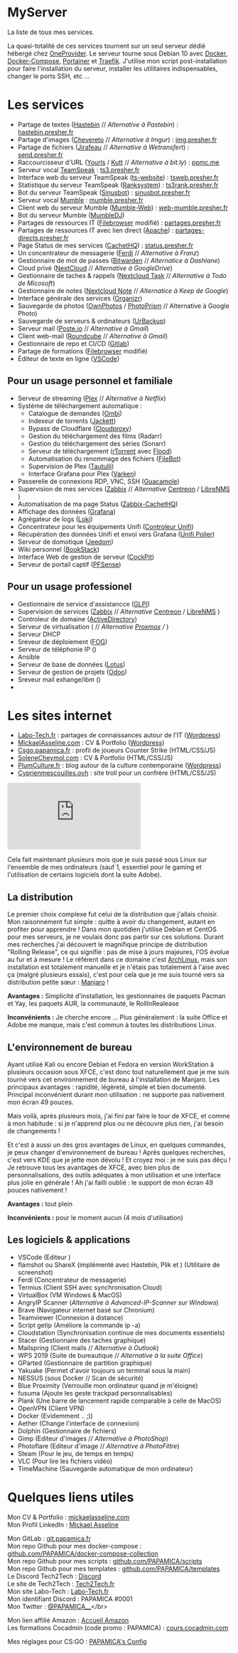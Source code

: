 # MyServer
La liste de tous mes services.





La quasi-totalité de ces services tournent sur un seul serveur dédié hébergé chez [OneProvider](https://oneprovider.com/fr/node/1). Le serveur tourne sous Debian 10 avec [Docker](https://www.docker.com/), [Docker-Compose](https://docs.docker.com/compose/), [Portainer](https://www.portainer.io/) et [Traefik](https://traefik.io/). J'utilise mon script post-installation pour faire l'installation du serveur, installer les utilitaires indispensables, changer le ports SSH, etc ...

  

# Les services



- Partage de textes ([Hastebin](https://hastebin.com/about.md) // *Alternative à Pastebin*) : [hastebin.presher.fr](https://hastebin.presher.fr)
- Partage d'images ([Chevereto](https://chevereto.com/) // *Alternative à Imgur*) : [img.presher.fr](https://img.presher.fr)
- Partage de fichiers ([Jirafeau](https://framalibre.org/content/jirafeau) // *Alternative à Wetransfert*) : [send.presher.fr](https://send.presher.fr)
- Raccourcisseur d'URL ([Yourls](https://yourls.org/) / [Kutt](https://kutt.it/) // *Alternative à bit.ly*) : [ppmc.me](https://ppmc.me)
- Serveur vocal [TeamSpeak](https://www.teamspeak.com/en/) : [ts3.presher.fr](ts3://ts3.presher.fr)
- Interface web du serveur TeamSpeak ([ts-website](https://github.com/Wruczek/ts-website)) : [tsweb.presher.fr](https://tsweb.presher.fr)
- Statistique du serveur TeamSpeak ([Ranksystem](https://ts-ranksystem.com/)) : [ts3rank.presher.fr](https://ts3rank.presher.fr)
- Bot du serveur TeamSpeak ([Sinusbot](https://www.sinusbot.com/)) : [sinusbot.presher.fr](https://sinusbot.presher.fr)
- Serveur vocal [Mumble](https://www.mumble.info/) : [mumble.presher.fr](https://mumble.presher.fr)
- Client web du serveur Mumble ([Mumble-Web](https://github.com/Johni0702/mumble-web)) : [web-mumble.presher.fr](https://web-mumble.presher.fr)
- Bot du serveur Mumble ([MumbleDJ](https://github.com/matthieugrieger/mumbledj))
- Partages de ressources IT ([Filebrowser](https://github.com/filebrowser/filebrowser) modifié) : [partages.presher.fr](https://partages.presher.fr)
- Partages de ressources IT avec lien direct ([Apache](https://httpd.apache.org/)) : [partages-directs.presher.fr](https://partages-directs.presher.fr)
- Page Status de mes services ([CachetHQ](https://github.com/CachetHQ/Cachet)) : [status.presher.fr](https://status.presher.fr)
- Un concentrateur de messagerie ([Ferdi](https://getferdi.com/) // *Alternative à Franz*)
- Gestionnaire de mot de passes ([Bitwarden](https://bitwarden.com/) // *Alternatice à Dashlane*)
- Cloud privé ([NextCloud](https://nextcloud.com/) // *Alternative à GoogleDrive*)
- Gestionnaire de taches & rappels ([Nextcloud Task](https://nextcloud.com/) // *Alternative à Todo de Micosoft*)
- Gestionnaire de notes ([Nextcloud Note](https://nextcloud.com/) // *Alternatice à Keep de Google*)
- Interface générale des services ([Organizr](https://organizr.app/))
- Sauvegarde de photos ([OwnPhotos](https://github.com/hooram/ownphotos) / [PhotoPrism](https://photoprism.app/) // Alternative à Google Photo)
- Sauvegarde de serveurs & ordinateurs ([UrBackup](https://www.urbackup.org/))
- Serveur mail ([Poste.io](poste.io) // *Alternative à Gmail*)
- Client web-mail ([Roundcube](https://roundcube.net/) // *Alternative à Gmail*)
- Gestionnaire de repo et CI/CD ([Gitlab](https://about.gitlab.com/))
- Partage de formations ([Filebrowser](https://github.com/filebrowser/filebrowser) modifié)
- Éditeur de texte en ligne ([VSCode](https://hub.docker.com/r/codercom/code-server))



## Pour un usage personnel et familiale

- Serveur de streaming ([Plex](https://www.plex.tv/fr/) // *Alternative à Netflix*)
- Système de téléchargement automatique :
	- Catalogue de demandes ([Ombi](https://ombi.io/))
	- Indexeur de torrents ([Jackett](https://github.com/Jackett/Jackett))
	- Bypass de Cloudflare ([Cloudproxy](https://github.com/RyuzakiH/CloudflareSolverRe))
	- Gestion du téléchargement des films (Radarr)
	- Gestion du téléchargement des séries (Sonarr)
	- Serveur de téléchargement ([rTorrent](https://github.com/rakshasa/rtorrent) avec [Flood](https://github.com/Flood-UI/flood))
	- Automatisation du renommage des fichiers ([FileBot](https://www.filebot.net/))
	- Supervision de Plex ([Tautulli](https://tautulli.com/))
	- Interface Grafana pour Plex ([Varken](https://github.com/Boerderij/Varken))
- Passerelle de connexions RDP, VNC, SSH ([Guacamole](https://guacamole.apache.org/))
- Supervision de mes services ([Zabbix](https://www.zabbix.com/) // *Alternative* [Centreon](https://centreon.com/) / [LibreNMS](https://librenms.org/) )
- Automatisation de ma page Status ([Zabbix-CachetHQ](https://github.com/qk4l/zabbix-cachet))
- Affichage des données ([Grafana](https://grafana.com/))
- Agrégateur de logs ([Loki](https://grafana.com/oss/loki/))
- Concentrateur pour les équipements Unifi ([Controleur Unifi](https://hub.docker.com/r/linuxserver/unifi-controller))
- Récupération des données Unifi et envoi vers Grafana ([Unifi Poller](https://github.com/unifi-poller/unifi-poller))
- Serveur de domotique ([Jeedom](https://www.jeedom.com/site/fr/))
- Wiki personnel ([BookStack](https://www.bookstackapp.com/))
- Interface Web de gestion de serveur ([CockPit](https://cockpit-project.org/running)) 
- Serveur de portail captif ([PFSense](https://www.pfsense.org/))



## Pour un usage professionel
- Gestionnaire de service d'assistancce ([GLPI](https://glpi-project.org/fr/))
- Supervision de services ([Zabbix](https://www.zabbix.com/) // *Alternative* [Centreon](https://centreon.com/) / [LibreNMS](https://librenms.org/) )
- Controleur de domaine ([ActiveDirectory](https://docs.microsoft.com/fr-fr/windows-server/identity/ad-ds/active-directory-domain-services))
- Serveur de virtualisation ([]() // *Alternative [Proxmox]() / []()*)
- Serveur DHCP
- Sreveur de déploiement ([FOG]())
- Serveur de téléphonie IP ([]())
- Ansible
- Serveur de base de données ([Lotus]())
- Serveur de gestion de projets ([Odoo]())
- Sreveur mail exhange/ibm ([]())
-



# Les sites internet

- [Labo-Tech.fr](https://labo-tech.fr/) : partages de connaissances autour de l'IT ([Wordpress](https://fr.wordpress.org/))
- [MickaelAsseline.com](https://mickaelasseline.com/) : CV & Portfolio ([Wordpress](https://fr.wordpress.org/))
- [Csgo.papamica.fr](https://csgo.papamica.fr/) : profil de joueurs Counter Strike (HTML/CSS/JS)
- [SoleneCheymol.com](https://solenecheymol.com/) : CV & Portfolio (HTML/CSS/JS)
- [PlumCulture.fr](https://plumculture.fr/) : blog autour de la culture contemporaine ([Wordpress](https://fr.wordpress.org/))
- [Cyprienmescouilles.ovh](http://cyprienmescouilles.ovh/) : site troll pour un confrère (HTML/CSS/JS)


![enter image description here](https://send.papamica.fr/f.php?h=0sHtfSwD&d=1)

Cela fait maintenant plusieurs mois que je suis passé sous Linux sur l'ensemble de mes ordinateurs (sauf 1, essentiel pour le gaming et l'utilisation de certains logiciels dont la suite Adobe).

  

## La distribution

Le premier choix complexe fut celui de la distribution que j'allais choisir. Mon raisonnement fut simple : quitte à avoir du changement, autant en profiter pour apprendre ! Dans mon quotidien j'utilise Debian et CentOS pour mes serveurs, je ne voulais donc pas partir sur ces solutions. 
Durant mes recherches j'ai découvert le magnifique principe de distribution "Rolling Release", ce qui signifie : pas de mise à jours majeures, l'OS évolue au fur et à mesure ! Le référent dans ce domaine c'est [ArchLinux](https://www.archlinux.org/), mais son installation est totalement manuelle et je n'étais pas totalement à l'aise avec ça (malgré plusieurs essais), c'est pour cela que je me suis tourné vers sa distribution petite sœur : [Manjaro](https://manjaro.org/) !

**Avantages :** Simplicité d'installation, les gestionnaires de paquets Pacman et Yay, les paquets AUR, la communauté, le RollInRealease

**Inconvénients :** Je cherche encore ...
Plus généralement : la suite Office et Adobe me manque, mais c'est commun à toutes les distributions Linux.

  

## L'environnement de bureau

Ayant utilisé Kali ou encore Debian et Fedora en version WorkStation à plusieurs occasion sous XFCE, c'est donc tout naturellement que je me suis tourné vers cet environnement de bureau à l'installation de Manjaro. Les principaux avantages : rapidité, légèreté, simple et bien documenté. Principal inconvénient durant mon utilisation : ne supporte pas nativement mon écran 49 pouces.

Mais voilà, après plusieurs mois, j'ai fini par faire le tour de XFCE, et comme à mon habitude : si je n'apprend plus ou ne découvre plus rien, j'ai besoin de changements !

Et c'est à aussi un des gros avantages de Linux, en quelques commandes, je peux changer d'environnement de bureau ! Après quelques recherches, c'est vers KDE que je jette mon dévolu ! Et croyez moi : je ne suis pas déçu ! Je retrouve tous les avantages de XFCE, avec bien plus de personnalisations, des outils adéquates à mon utilisation et une interface plus jolie en générale ! Ah j'ai failli oublié : le support de mon écran 49 pouces nativement !

**Avantages :** tout plein

**Inconvénients :** pour le moment aucun (4 mois d'utilisation)

## Les logiciels & applications
- VSCode (Editeur )
- flamshot ou ShareX (implémenté avec Hastebin, Plik et ) (Utilitaire de screenshot)
- Ferdi (Concentrateur de messagerie)
- Termius (Client SSH avec synchronisation Cloud)
- VirtualBox (VM Windows & MacOS)
- AngryIP Scanner (*Alternative à Advanced-IP-Scanner sur Windows*)
- Brave (Navigateur internet basé sur Chronium)
- Teamviewer (Connexion à distance)
- Script getip (Améliore la commande ip -a)
- Cloudstation (Synchronisation continue de mes documents essentiels)
- Stacer (Gestionnaire des taches graphique)
- Mailspring (Client mails // *Alternative à Outlook*)
- WPS 2019 (Suite de bureautique // *Alternative à la suite Office*)
- GParted (Gestionnaire de partition graphique)
- Yakuake (Permet d'avoir toujours un terminal sous la main)
- NESSUS (sous Docker // Scan de sécurité)
- Blue Proximity (Verrouille mon ordinateur quand je m'éloigne)
- fusuma (Ajoute les geste trackpad personnalisables)
- Plank (Une barre de lancement rapide comparable à celle de MacOS)
- OpenVPN (Client VPN)
- Docker (Evidemment .. ;))
- Aether (Change l'interface de connexion)
- Dolphin (Gestionnaire de fichiers)
- Gimp (Editeur d'images // *Alternative à PhotoShop*)
- Photoflare (Editeur d'image // *Alternative à PhotoFiltre*)
- Steam (Pour le jeu, de temps en temps)
- VLC (Pour lire les fichiers vidéo)
- TimeMachine (Sauvegarde automatique de mon ordinateur)

# Quelques liens utiles
Mon CV & Portfolio : [mickaelasseline.com](https://mickaelasseline.com)</br>
Mon Profil LinkedIn : [Mickael Asseline](https://www.linkedin.com/in/mickael-asseline/)</br>

Mon GitLab : [git.papamica.fr](https://git.papamica.fr) </br>
Mon repo Github pour mes docker-compose : [github.com/PAPAMICA/docker-compose-collection](https://github.com/PAPAMICA/docker-compose-collection)</br>
Mon repo Github pour mes scripts : [github.com/PAPAMICA/scripts](https://github.com/PAPAMICA/scripts)</br>
Mon repo Github pour mes templates :  [github.com/PAPAMICA/templates](https://github.com/PAPAMICA/templates)</br>
Le Discord Tech2Tech : [Discord](https://discord.gg/5wQE2zE)</br>
Le site de Tech2Tech : [Tech2Tech.fr](https://Tech2Tech.fr)</br>
Mon site Labo-Tech : [Labo-Tech.fr](https://Labo-Tech.fr)</br>
Mon identifiant Discord : PAPAMICA #0001</br>
Mon Twitter : [@PAPAMICA__](https://twitter.com/PAPAMICA__)</br>

Mon lien affilié Amazon : [Accueil Amazon](https://amzn.to/2Vv3vlh)</br>
Les formations Cocadmin (code promo : PAPAMICA) : [cours.cocadmin.com](https://cours.cocadmin.com/)</br>

Mes réglages pour CS:GO : [PAPAMICA's Config](https://papamica.github.io/CSGO/)</br>
